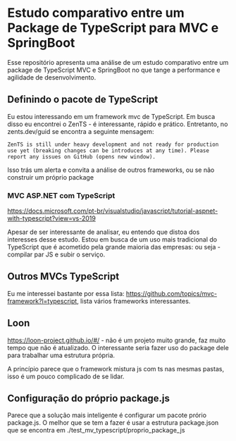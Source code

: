 # Estudo comparativo entre um Package de TypeScript para MVC e SpringBoot

Esse repositório apresenta uma análise de um estudo comparativo entre um package de TypeScript MVC e SpringBoot no que tange a performance e agilidade de desenvolvimento. 

## Definindo o pacote de TypeScript

Eu estou interessando em um framework mvc de TypeScript. Em busca disso eu encontrei o ZenTS - é interessante, rápido e prático. Entretanto, no zents.dev/guid se encontra a seguinte mensagem:

    ZenTS is still under heavy development and not ready for production use yet (breaking changes can be introduces at any time). Please report any issues on GitHub (opens new window).

Isso trás um alerta e convita a análise de outros frameworks, ou se não construir um próprio package

### MVC ASP.NET com TypeScript

https://docs.microsoft.com/pt-br/visualstudio/javascript/tutorial-aspnet-with-typescript?view=vs-2019

Apesar de ser interessante de analisar, eu entendo que distoa dos interesses desse estudo. Estou em busca de um uso mais tradicional do TypeScript que é acometido pela grande maioria das empresas: ou seja - compilar par JS e subir o serviço.


## Outros MVCs TypeScript

Eu me interessei bastante por essa lista: https://github.com/topics/mvc-framework?l=typescript, lista vários frameworks interessantes.

## Loon

https://loon-project.github.io/#/ - não é um projeto muito grande, faz muito tempo que não é atualizado. O interessante seria fazer uso do package dele para trabalhar uma estrutura própria.

A princípio parece que o framework mistura js com ts nas mesmas pastas, isso é um pouco complicado de se lidar.

## Configuração do próprio package.js

Parece que a solução mais inteligente é configurar um pacote prório package.js. O melhor que se tem a fazer é usar a estrutura package.json que se encontra em ./test_mv_typescript/proprio_package_js
